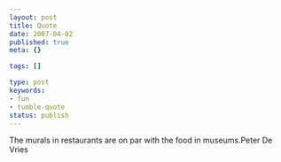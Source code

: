 ```yaml
---
layout: post
title: Quote
date: 2007-04-02
published: true
meta: {}

tags: []

type: post
keywords:
- fun
- tumble-quote
status: publish
---
```

<!-- blockquote  -->The murals in restaurants are on par with the food in museums.<!-- endblockquote  -->Peter De Vries
